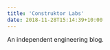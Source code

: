 ```yaml
---
title: 'Construktor Labs'
date: 2018-11-28T15:14:39+10:00
---
```


An independent engineering blog. 
